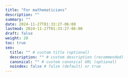 ```yaml
---
title: "For mathematicians"
description: ""
summary: ""
date: 2024-11-27T01:33:27-06:00
lastmod: 2024-11-27T01:33:27-06:00
draft: false
weight: 20
toc: true
seo:
  title: "" # custom title (optional)
  description: "" # custom description (recommended)
  canonical: "" # custom canonical URL (optional)
  noindex: false # false (default) or true
---
```


